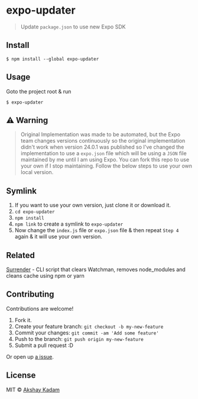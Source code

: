 # expo-updater

> Update `package.json` to use new Expo SDK

## Install

```
$ npm install --global expo-updater
```

## Usage

Goto the project root & run

```
$ expo-updater
```

## :warning: Warning ️

> Original Implementation was made to be automated, but the Expo team changes versions continuously so the original implementation didn't work when version 24.0.1 was published so I've changed the implementation to use a `expo.json` file which will be using a `JSON` file maintained by me until I am using Expo. You can fork this repo to use your own if I stop maintaining. Follow the below steps to use your own local version.

## Symlink

1. If you want to use your own version, just clone it or download it.
2. `cd expo-updater`
3. `npm install`
4. `npm link` to create a symlink to `expo-updater`
5. Now change the `index.js` file or `expo.json` file & then repeat `Step 4` again & it will use your own version.

## Related

[Surrender](https://github.com/tiaanduplessis/react-native-surrender) - CLI script that clears Watchman, removes node_modules and cleans cache using npm or yarn

## Contributing

Contributions are welcome!

1. Fork it.
2. Create your feature branch: `git checkout -b my-new-feature`
3. Commit your changes: `git commit -am 'Add some feature'`
4. Push to the branch: `git push origin my-new-feature`
5. Submit a pull request :D

Or open up [a issue](https://github.com/deadcoder0904/expo-updater/issues).

## License

MIT © [Akshay Kadam](https://twitter.com/deadcoder0904)
